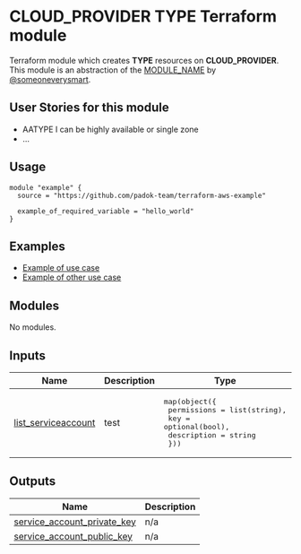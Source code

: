 # CLOUD_PROVIDER TYPE Terraform module

Terraform module which creates **TYPE** resources on **CLOUD_PROVIDER**. This module is an abstraction of the [MODULE_NAME](https://github.com/a_great_module) by [@someoneverysmart](https://github.com/someoneverysmart).

## User Stories for this module

- AATYPE I can be highly available or single zone
- ...

## Usage

```hcl
module "example" {
  source = "https://github.com/padok-team/terraform-aws-example"

  example_of_required_variable = "hello_world"
}
```

## Examples

- [Example of use case](examples/example_of_use_case/main.tf)
- [Example of other use case](examples/example_of_other_use_case/main.tf)

<!-- BEGIN_TF_DOCS -->
## Modules

No modules.

## Inputs

| Name | Description | Type | Default | Required |
|------|-------------|------|---------|:--------:|
| <a name="input_list_serviceaccount"></a> [list\_serviceaccount](#input\_list\_serviceaccount) | test | <pre>map(object({<br>    permissions = list(string),<br>    key         = optional(bool),<br>    description = string<br>  }))</pre> | n/a | yes |

## Outputs

| Name | Description |
|------|-------------|
| <a name="output_service_account_private_key"></a> [service\_account\_private\_key](#output\_service\_account\_private\_key) | n/a |
| <a name="output_service_account_public_key"></a> [service\_account\_public\_key](#output\_service\_account\_public\_key) | n/a |
<!-- END_TF_DOCS -->
